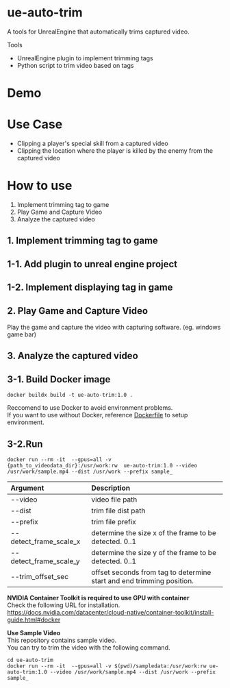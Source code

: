 # ue-auto-trim
A tools for UnrealEngine that automatically trims captured video.

Tools
- UnrealEngine plugin to implement trimming tags
- Python script to trim video based on tags

# Demo

# Use Case
- Clipping a player's special skill from a captured video
- Clipping the location where the player is killed by the enemy from the captured video

# How to use

1. Implement trimming tag to game  
2. Play Game and Capture Video  
3. Analyze the captured video

## 1. Implement trimming tag to game
## 1-1. Add plugin to unreal engine project


## 1-2. Implement displaying tag in game

## 2. Play Game and Capture Video
Play the game and capture the video with capturing software. (eg. windows game bar)

## 3. Analyze the captured video
## 3-1. Build Docker image
```
docker buildx build -t ue-auto-trim:1.0 .
```

Reccomend to use Docker to avoid environment problems.  
If you want to use without Docker, reference [Dockerfile](./Dockerfile) to setup environment.

## 3-2.Run
```
docker run --rm -it  --gpus=all -v {path_to_videodata_dir}:/usr/work:rw  ue-auto-trim:1.0 --video /usr/work/sample.mp4 --dist /usr/work --prefix sample_
```
| Argument | Description |
|:-|:-|
| --video | video file path |
| --dist | trim file dist path |
| --prefix | trim file prefix |
| --detect_frame_scale_x | determine the size x of the frame to be detected. 0..1 |
| --detect_frame_scale_y | determine the size y of the frame to be detected. 0..1 |
| --trim_offset_sec | offset seconds from tag to determine start and end trimming position. |

**NVIDIA Container Toolkit is required to use GPU with container**  
Check the following URL for installation.  
https://docs.nvidia.com/datacenter/cloud-native/container-toolkit/install-guide.html#docker


**Use Sample Video**  
This repository contains sample video.  
You can try to trim the video with the following command.

```
cd ue-auto-trim
docker run --rm -it  --gpus=all -v $(pwd)/sampledata:/usr/work:rw ue-auto-trim:1.0 --video /usr/work/sample.mp4 --dist /usr/work --prefix sample_
```

